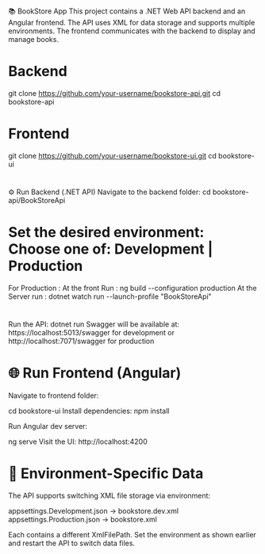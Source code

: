 📚 BookStore App
This project contains a .NET Web API backend and an Angular frontend. The API uses XML for data storage and supports multiple environments. The frontend communicates with the backend to display and manage books.

# Backend
git clone https://github.com/your-username/bookstore-api.git
cd bookstore-api

# Frontend
git clone https://github.com/your-username/bookstore-ui.git
cd bookstore-ui

#
⚙️ Run Backend (.NET API)
Navigate to the backend folder:
cd bookstore-api/BookStoreApi

#
# Set the desired environment: Choose one of: Development | Production
For Production : 
At the front Run : ng build --configuration production 
At the Server run : dotnet watch run --launch-profile "BookStoreApi"

#
Run the API:
dotnet run
Swagger will be available at:
https://localhost:5013/swagger for development or http://localhost:7071/swagger for production

# 🌐 Run Frontend (Angular)
Navigate to frontend folder:

cd bookstore-ui
Install dependencies: npm install

Run Angular dev server:

ng serve
Visit the UI:
http://localhost:4200

# 🧪 Environment-Specific Data
The API supports switching XML file storage via environment:

appsettings.Development.json → bookstore.dev.xml
appsettings.Production.json → bookstore.xml

Each contains a different XmlFilePath. Set the environment as shown earlier and restart the API to switch data files.